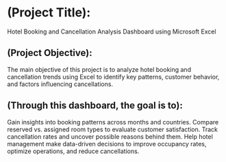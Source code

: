# (Project Title):
Hotel Booking and Cancellation Analysis Dashboard using Microsoft Excel


## (Project Objective):
The main objective of this project is to analyze hotel booking and cancellation trends using Excel to identify key patterns, customer behavior, and factors influencing cancellations.


## (Through this dashboard, the goal is to):
Gain insights into booking patterns across months and countries.
Compare reserved vs. assigned room types to evaluate customer satisfaction.
Track cancellation rates and uncover possible reasons behind them.
Help hotel management make data-driven decisions to improve occupancy rates, optimize operations, and reduce cancellations.
